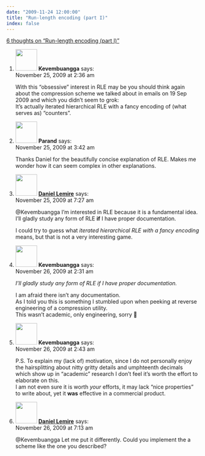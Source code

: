 ```yaml
---
date: "2009-11-24 12:00:00"
title: "Run-length encoding (part I)"
index: false
---
```


[6 thoughts on &ldquo;Run-length encoding (part I)&rdquo;](/lemire/blog/2009/11-24-run-length-encoding-part-i)

<ol class="comment-list">
<li id="comment-51922" class="comment even thread-even depth-1">
<div class="comment-author vcard">
<img alt src="https://secure.gravatar.com/avatar/988ac6d9ab01c62c26ca83981a0e5e9a?s=56&#038;d=mm&#038;r=g" srcset="https://secure.gravatar.com/avatar/988ac6d9ab01c62c26ca83981a0e5e9a?s=112&#038;d=mm&#038;r=g 2x" class="avatar avatar-56 photo" height="56" width="56" decoding="async" /> <b class="fn">Kevembuangga</b> <span class="says">says:</span> </div>
<div class="comment-metadata"><time datetime="2009-11-25T02:36:05+00:00">November 25, 2009 at 2:36 am</time></a> </div>
<div class="comment-content">
<p>With this &ldquo;obsessive&rdquo; interest in RLE may be you should think again about the compression scheme we talked about in emails on 19 Sep 2009 and which you didn&rsquo;t seem to grok:<br/>
It&rsquo;s actually iterated hierarchical RLE with a fancy encoding of (what serves as) &ldquo;counters&rdquo;.</p>
</div>
</li>
<li id="comment-51923" class="comment odd alt thread-odd thread-alt depth-1">
<div class="comment-author vcard">
<img alt src="https://secure.gravatar.com/avatar/f4443b09ffb634fb76994d519521b047?s=56&#038;d=mm&#038;r=g" srcset="https://secure.gravatar.com/avatar/f4443b09ffb634fb76994d519521b047?s=112&#038;d=mm&#038;r=g 2x" class="avatar avatar-56 photo" height="56" width="56" decoding="async" /> <b class="fn">Parand</b> <span class="says">says:</span> </div>
<div class="comment-metadata"><time datetime="2009-11-25T03:42:47+00:00">November 25, 2009 at 3:42 am</time></a> </div>
<div class="comment-content">
<p>Thanks Daniel for the beautifully concise explanation of RLE. Makes me wonder how it can seem complex in other explanations.</p>
</div>
</li>
<li id="comment-51924" class="comment byuser comment-author-lemire bypostauthor even thread-even depth-1">
<div class="comment-author vcard">
<img alt src="https://secure.gravatar.com/avatar/2ca999bef9535950f5b84281a4dab006?s=56&#038;d=mm&#038;r=g" srcset="https://secure.gravatar.com/avatar/2ca999bef9535950f5b84281a4dab006?s=112&#038;d=mm&#038;r=g 2x" class="avatar avatar-56 photo" height="56" width="56" loading="lazy" decoding="async" /> <b class="fn"><a href="https://lemire.me/blog/" class="url" rel="ugc">Daniel Lemire</a></b> <span class="says">says:</span> </div>
<div class="comment-metadata"><time datetime="2009-11-25T07:27:02+00:00">November 25, 2009 at 7:27 am</time></a> </div>
<div class="comment-content">
<p>@Kevembuangga I&rsquo;m interested in RLE because it is a fundamental idea. I&rsquo;ll gladly study any form of RLE <strong>if</strong> I have proper documentation.</p>
<p>I could try to guess what <em>iterated hierarchical RLE with a fancy encoding </em> means, but that is not a very interesting game.</p>
</div>
</li>
<li id="comment-51925" class="comment odd alt thread-odd thread-alt depth-1">
<div class="comment-author vcard">
<img alt src="https://secure.gravatar.com/avatar/988ac6d9ab01c62c26ca83981a0e5e9a?s=56&#038;d=mm&#038;r=g" srcset="https://secure.gravatar.com/avatar/988ac6d9ab01c62c26ca83981a0e5e9a?s=112&#038;d=mm&#038;r=g 2x" class="avatar avatar-56 photo" height="56" width="56" loading="lazy" decoding="async" /> <b class="fn">Kevembuangga</b> <span class="says">says:</span> </div>
<div class="comment-metadata"><time datetime="2009-11-26T02:31:07+00:00">November 26, 2009 at 2:31 am</time></a> </div>
<div class="comment-content">
<p><i>I&rsquo;ll gladly study any form of RLE if I have proper documentation.</i></p>
<p>I am afraid there isn&rsquo;t any documentation.<br/>
As I told you this is something I stumbled upon when peeking at reverse engineering of a compression utility.<br/>
This wasn&rsquo;t academic, only engineering, sorry 🙂</p>
</div>
</li>
<li id="comment-51926" class="comment even thread-even depth-1">
<div class="comment-author vcard">
<img alt src="https://secure.gravatar.com/avatar/988ac6d9ab01c62c26ca83981a0e5e9a?s=56&#038;d=mm&#038;r=g" srcset="https://secure.gravatar.com/avatar/988ac6d9ab01c62c26ca83981a0e5e9a?s=112&#038;d=mm&#038;r=g 2x" class="avatar avatar-56 photo" height="56" width="56" loading="lazy" decoding="async" /> <b class="fn">Kevembuangga</b> <span class="says">says:</span> </div>
<div class="comment-metadata"><time datetime="2009-11-26T02:43:13+00:00">November 26, 2009 at 2:43 am</time></a> </div>
<div class="comment-content">
<p>P.S. To explain my (lack of) motivation, since I do not personally enjoy the hairsplitting about nitty gritty details and umphteenth decimals which show up in &ldquo;academic&rdquo; research I don&rsquo;t feel it&rsquo;s worth the effort to elaborate on this.<br/>
I am not even sure it is worth <i>your</i> efforts, it may lack &ldquo;nice properties&rdquo; to write about, yet it <b>was</b> effective in a commercial product.</p>
</div>
</li>
<li id="comment-51928" class="comment byuser comment-author-lemire bypostauthor odd alt thread-odd thread-alt depth-1">
<div class="comment-author vcard">
<img alt src="https://secure.gravatar.com/avatar/2ca999bef9535950f5b84281a4dab006?s=56&#038;d=mm&#038;r=g" srcset="https://secure.gravatar.com/avatar/2ca999bef9535950f5b84281a4dab006?s=112&#038;d=mm&#038;r=g 2x" class="avatar avatar-56 photo" height="56" width="56" loading="lazy" decoding="async" /> <b class="fn"><a href="https://lemire.me/blog/" class="url" rel="ugc">Daniel Lemire</a></b> <span class="says">says:</span> </div>
<div class="comment-metadata"><time datetime="2009-11-26T07:13:33+00:00">November 26, 2009 at 7:13 am</time></a> </div>
<div class="comment-content">
<p>@Kevembuangga Let me put it differently. Could you implement the a scheme like the one you described?</p>
</div>
</li>
</ol>
